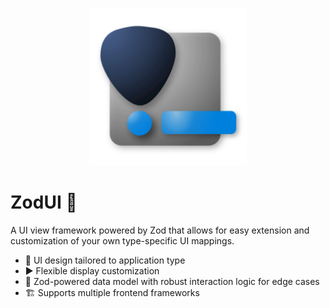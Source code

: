<p align="center">
  <a href="https://zodui.github.com/zodui" target="_blank" rel="noopener noreferrer">
    <img width="252" src="./demo/public/zodui.svg" alt="ZodUI logo">
  </a>
</p>

# ZodUI 💎

A UI view framework powered by Zod that allows for easy extension and customization of your own type-specific UI mappings.

* 📃 UI design tailored to application type
* ▶️ Flexible display customization
* 💎 Zod-powered data model with robust interaction logic for edge cases
* 🏗️ Supports multiple frontend frameworks
